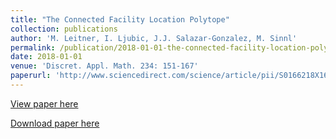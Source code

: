 ```yaml
---
title: "The Connected Facility Location Polytope"
collection: publications
author: 'M. Leitner, I. Ljubic, J.J. Salazar-Gonzalez, M. Sinnl'
permalink: /publication/2018-01-01-the-connected-facility-location-polytope
date: 2018-01-01
venue: 'Discret. Appl. Math. 234: 151-167'
paperurl: 'http://www.sciencedirect.com/science/article/pii/S0166218X16303754'
---
```

[View paper here](http://www.sciencedirect.com/science/article/pii/S0166218X16303754)

[Download paper here]({{site.url}}/docs/publications/CFLP-theory.pdf)
